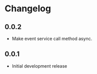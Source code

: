 # Changelog

## 0.0.2

- Make event service call method async.

## 0.0.1

- Initial development release
